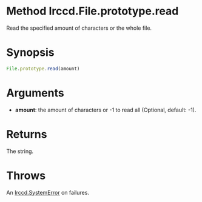 # Method Irccd.File.prototype.read

Read the specified amount of characters or the whole file.

# Synopsis

```javascript
File.prototype.read(amount)
```

# Arguments

  - **amount**: the amount of characters or -1 to read all
    (Optional, default: -1).

# Returns

The string.

# Throws

An [Irccd.SystemError](@baseurl@api/module/Irccd/index.html#types) on failures.
